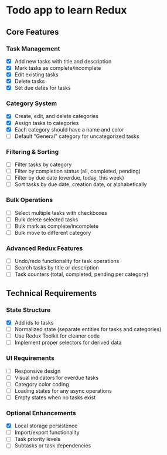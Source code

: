 # Todo app to learn Redux

## Core Features

### Task Management

- [x] Add new tasks with title and description
- [x] Mark tasks as complete/incomplete
- [x] Edit existing tasks
- [x] Delete tasks
- [x] Set due dates for tasks

### Category System

- [x] Create, edit, and delete categories
- [x] Assign tasks to categories
- [x] Each category should have a name and color
- [ ] Default "General" category for uncategorized tasks

### Filtering & Sorting

- [ ] Filter tasks by category
- [ ] Filter by completion status (all, completed, pending)
- [ ] Filter by due date (overdue, today, this week)
- [ ] Sort tasks by due date, creation date, or alphabetically

### Bulk Operations

- [ ] Select multiple tasks with checkboxes
- [ ] Bulk delete selected tasks
- [ ] Bulk mark as complete/incomplete
- [ ] Bulk move to different category

### Advanced Redux Features

- [ ] Undo/redo functionality for task operations
- [ ] Search tasks by title or description
- [ ] Task counters (total, completed, pending per category)

## Technical Requirements

### State Structure

- [x] Add ids to tasks
- [ ] Normalized state (separate entities for tasks and categories)
- [ ] Use Redux Toolkit for cleaner code
- [ ] Implement proper selectors for derived data

### UI Requirements

- [ ] Responsive design
- [ ] Visual indicators for overdue tasks
- [ ] Category color coding
- [ ] Loading states for any async operations
- [ ] Empty states when no tasks exist

### Optional Enhancements

- [x] Local storage persistence
- [ ] Import/export functionality
- [ ] Task priority levels
- [ ] Subtasks or task dependencies
